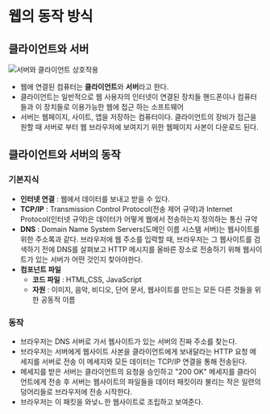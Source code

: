 # 웹의 동작 방식

## 클라이언트와 서버
![서버와 클라이언트 상호작용](https://mdn.mozillademos.org/files/8973/Client-server.jpg)
- 웹에 연결된 컴퓨터는 **클라이언트**와 **서버**라고 한다.
- 클라이언트는 일반적으로 웹 사용자의 인터넷이 연결된 장치들 핸드폰이나 컴퓨터들과 이 장치들로 이용가능한 웹에 접근 하는 소프트웨어
- 서버는 웹페이지, 사이트, 앱을 저장하는 컴퓨터이다. 클라이언트의 장비가 접근을 원할 때 서버로 부터 웹 브라우저에 보여지기 위한 웹페이지 사본이 다운로드 된다.

## 클라이언트와 서버의 동작

### 기본지식
- **인터넷 연결** : 웹에서 데이터를 보내고 받을 수 있다.
- **TCP/IP** : Transmission Control Protocol(전송 제어 규약)과 Internet Protocol(인터넷 규약)은 데이터가 어떻게 웹에서 전송하는지 정의하는 통신 규약
- **DNS** : Domain Name System Servers(도메인 이름 시스템 서버)는 웹사이트를 위한 주소록과 같다. 브라우저에 웹 주소를 입력할 때, 브라우저는 그 웹사이트를 검색하기 전에 DNS를 살펴보고 HTTP 메시지를 올바른 장소로 전송하기 위해 웹사이트가 있는 서버가 어떤 것인지 찾아야한다.
- **컴포넌트 파일**
  - **코드 파일** : HTML,CSS, JavaScript
  - **자원** : 이미지, 음악, 비디오, 단어 문서, 웹사이트를 만드는 모든 다른 것들을 위한 공동적 이름

### 동작
- 브라우저는 DNS 서버로 가서 웹사이트가 있는 서버의 진짜 주소를 찾는다.
- 브라우저는 서버에게 웹사이트 사본을 클라이언트에게 보내달라는 HTTP 요청 메세지를 서버로 전송 이 메세지와 모든 데이터는 TCP/IP 연결을 통해 전송된다.
- 메세지를 받은 서버는 클라이언트의 요청을 승인하고 "200 OK" 메세지를 클라이언트에게 전송 후 서버는 웹사이트의 파일들을 데이터 패킷이라 불리는 작은 일련의 덩어리들로 브라우저에 전송 시작한다.
- 브라우저는 이 패킷을 와넞ㄴ한 웹사이트로 조립하고 보여준다.
